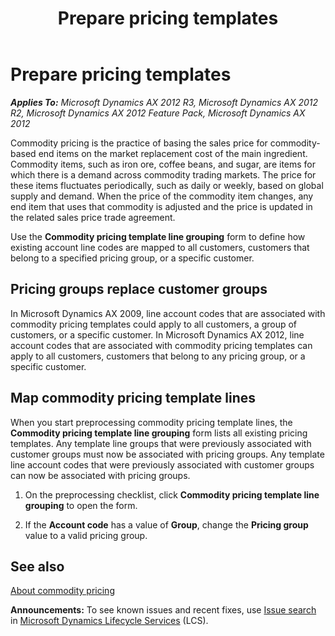 ﻿---
title: Prepare pricing templates
TOCTitle: Prepare pricing templates
ms:assetid: 05ddf6ed-d9ca-44f8-92ea-46aae1cee6f4
ms:mtpsurl: https://technet.microsoft.com/en-us/library/Hh556856(v=AX.60)
ms:contentKeyID: 39509586
ms.date: 04/18/2014
mtps_version: v=AX.60
---

# Prepare pricing templates 


_**Applies To:** Microsoft Dynamics AX 2012 R3, Microsoft Dynamics AX 2012 R2, Microsoft Dynamics AX 2012 Feature Pack, Microsoft Dynamics AX 2012_

Commodity pricing is the practice of basing the sales price for commodity-based end items on the market replacement cost of the main ingredient. Commodity items, such as iron ore, coffee beans, and sugar, are items for which there is a demand across commodity trading markets. The price for these items fluctuates periodically, such as daily or weekly, based on global supply and demand. When the price of the commodity item changes, any end item that uses that commodity is adjusted and the price is updated in the related sales price trade agreement.

Use the **Commodity pricing template line grouping** form to define how existing account line codes are mapped to all customers, customers that belong to a specified pricing group, or a specific customer.

## Pricing groups replace customer groups

In Microsoft Dynamics AX 2009, line account codes that are associated with commodity pricing templates could apply to all customers, a group of customers, or a specific customer. In Microsoft Dynamics AX 2012, line account codes that are associated with commodity pricing templates can apply to all customers, customers that belong to any pricing group, or a specific customer.

## Map commodity pricing template lines

When you start preprocessing commodity pricing template lines, the **Commodity pricing template line grouping** form lists all existing pricing templates. Any template line groups that were previously associated with customer groups must now be associated with pricing groups. Any template line account codes that were previously associated with customer groups can now be associated with pricing groups.

1.  On the preprocessing checklist, click **Commodity pricing template line grouping** to open the form.

2.  If the **Account code** has a value of **Group**, change the **Pricing group** value to a valid pricing group.

## See also

[About commodity pricing](about-commodity-pricing.md)

  
**Announcements:** To see known issues and recent fixes, use [Issue search](http://go.microsoft.com/fwlink/?linkid=389258) in [Microsoft Dynamics Lifecycle Services](http://go.microsoft.com/fwlink/?linkid=306505) (LCS).

